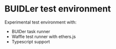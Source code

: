 # BUIDLer test environment

Experimental test environment with:

- BUIDer task runner
- Waffle test runner with ethers.js
- Typescript support

